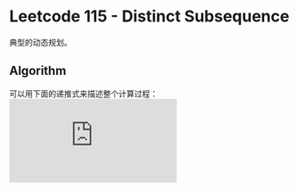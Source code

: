 # Leetcode 115 - Distinct Subsequence
典型的动态规划。

## Algorithm
可以用下面的递推式来描述整个计算过程：
![equation](https://latex.codecogs.com/gif.latex?f_%7Bs%2Ct%7D%28m%2Cn%29%3Df_%7Bs%2Ct%7D%28m-1%2Cn%29&plus;%5Cleft%5C%7B%20%5Cbegin%7Baligned%7D%20%260%5C%5C%20%26f_%7Bs%2Ct%7D%28m-1%2Cn-1%29%20%5Cend%7Baligned%7D%20%5Cbegin%7Baligned%7D%20%26%2C%5Ctext%7Bif%20%7Ds%5Bm%5D%3Dt%5Bn%5D%5C%5C%20%26%2C%5Ctext%7Belsewhere%7D%20%5Cend%7Baligned%7D%20%5Cright.)
